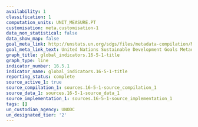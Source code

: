 ```yaml
---
availability: 1
classification: 1
computation_units: UNIT_MEASURE.PT
customisation: meta.customisation-1
data_non_statistical: false
data_show_map: false
goal_meta_link: http://unstats.un.org/sdgs/files/metadata-compilation/Metadata-Goal-16.pdf
goal_meta_link_text: United Nations Sustainable Development Goals Metadata (pdf 1361kB)
graph_title: global_indicators.16-5-1-title
graph_type: line
indicator_number: 16.5.1
indicator_name: global_indicators.16-5-1-title
reporting_status: complete
source_active_1: true
source_compilation_1: sources.16-5-1-source_compilation_1
source_data_1: sources.16-5-1-source_data_1
source_implementation_1: sources.16-5-1-source_implementation_1
tags: []
un_custodian_agency: UNODC
un_designated_tier: '2'
---
```

